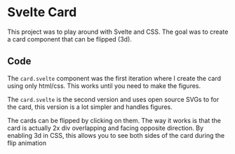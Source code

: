 # Svelte Card

This project was to play around with Svelte and CSS. The goal was to create a card component that can be flipped (3d). 

## Code
The `card.svelte` component was the first iteration where I create the card using only html/css. This works until you need to make the figures. 

The `card.svelte` is the second version and uses open source SVGs to for the card, this version is a lot simpler and handles figures.

The cards can be flipped by clicking on them. The way it works is that the card is actually 2x div overlapping and facing opposite direction. By enabling 3d in CSS, this allows you to see both sides of the card during the flip animation
